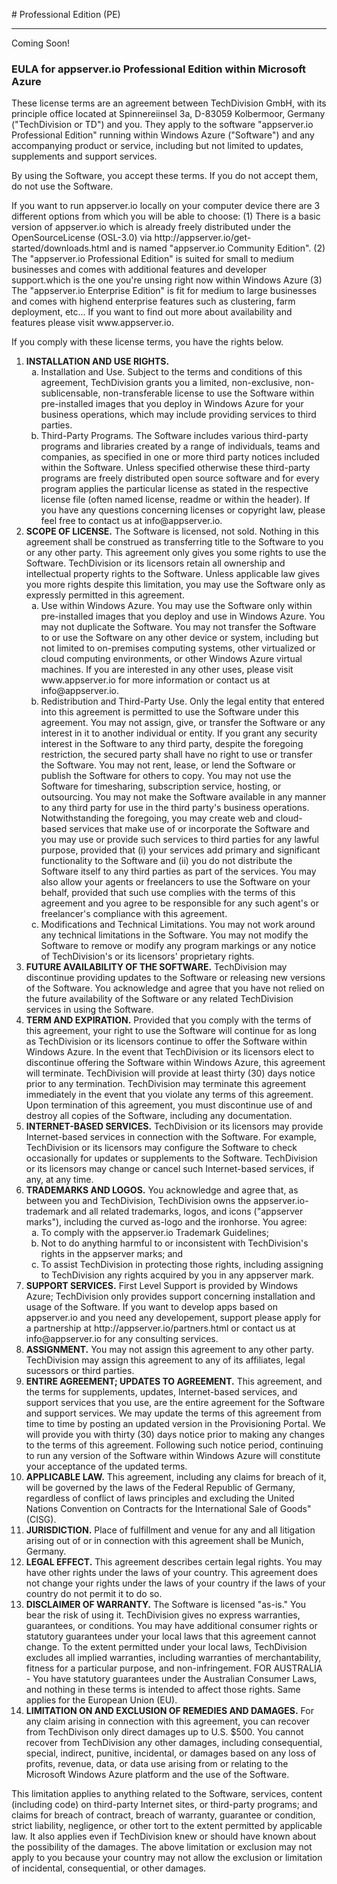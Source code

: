 #<i class="fa fa-th-large"></i> Professional Edition (PE)
***

Coming Soon!

### EULA for appserver.io Professional Edition within Microsoft Azure

<p>These license terms are an agreement between TechDivision GmbH,
	with its principle office located at Spinnereiinsel 3a, D-83059
	Kolbermoor, Germany ("TechDivision or TD") and you. They apply to the
	software "appserver.io Professional Edition" running within Windows
	Azure ("Software") and any accompanying product or service, including
	but not limited to updates, supplements and support services.</p>
<p>By using the Software, you accept these terms. If you do not
	accept them, do not use the Software.</p>
<p>If you want to run appserver.io locally on your computer device
	there are 3 different options from which you will be able to choose:
	(1) There is a basic version of appserver.io which is already freely
	distributed under the OpenSourceLicense (OSL-3.0) via
	http://appserver.io/get-started/downloads.html and is named
	"appserver.io Community Edition". (2) The "appserver.io Professional
	Edition" is suited for small to medium businesses and comes with
	additional features and developer support.which is the one you're
	unsing right now within Windows Azure (3) The "appserver.io Enterprise
	Edition" is fit for medium to large businesses and comes with highend
	enterprise features such as clustering, farm deployment, etc... If you
	want to find out more about availability and features please visit
	www.appserver.io.</p>
<p>If you comply with these license terms, you have the rights
	below.</p>
<ol>
	<li><b>INSTALLATION AND USE RIGHTS.</b>
		<ol type="a">
			<li>Installation and Use. Subject to the terms and conditions of
				this agreement, TechDivision grants you a limited, non-exclusive,
				non-sublicensable, non-transferable license to use the Software
				within pre-installed images that you deploy in Windows Azure for
				your business operations, which may include providing services to
				third parties.</li>
			<li>Third-Party Programs. The Software includes various
				third-party programs and libraries created by a range of
				individuals, teams and companies, as specified in one or more third
				party notices included within the Software. Unless specified
				otherwise these third-party programs are freely distributed open
				source software and for every program applies the particular license
				as stated in the respective license file (often named license,
				readme or within the header). If you have any questions concerning
				licenses or copyright law, please feel free to contact us at
				info@appserver.io.</li>
		</ol>
	</li>
	<li><b>SCOPE OF LICENSE.</b> The Software is licensed, not sold. Nothing
		in this agreement shall be construed as transferring title to the
		Software to you or any other party. This agreement only gives you some
		rights to use the Software. TechDivision or its licensors retain all
		ownership and intellectual property rights to the Software. Unless
		applicable law gives you more rights despite this limitation, you may
		use the Software only as expressly permitted in this agreement.
		<ol type="a">
			<li>Use within Windows Azure. You may use the Software only
				within pre-installed images that you deploy and use in Windows
				Azure. You may not duplicate the Software. You may not transfer the
				Software to or use the Software on any other device or system,
				including but not limited to on-premises computing systems, other
				virtualized or cloud computing environments, or other Windows Azure
				virtual machines. If you are interested in any other uses, please
				visit www.appserver.io for more information or contact us at
				info@appserver.io.</li>
			<li>Redistribution and Third-Party Use. Only the legal entity
				that entered into this agreement is permitted to use the Software
				under this agreement. You may not assign, give, or transfer the
				Software or any interest in it to another individual or entity. If
				you grant any security interest in the Software to any third party,
				despite the foregoing restriction, the secured party shall have no
				right to use or transfer the Software. You may not rent, lease, or
				lend the Software or publish the Software for others to copy. You
				may not use the Software for timesharing, subscription service,
				hosting, or outsourcing. You may not make the Software available in
				any manner to any third party for use in the third party's business
				operations. Notwithstanding the foregoing, you may create web and
				cloud-based services that make use of or incorporate the Software
				and you may use or provide such services to third parties for any
				lawful purpose, provided that (i) your services add primary and
				significant functionality to the Software and (ii) you do not
				distribute the Software itself to any third parties as part of the
				services. You may also allow your agents or freelancers to use the
				Software on your behalf, provided that such use complies with the
				terms of this agreement and you agree to be responsible for any such
				agent's or freelancer's compliance with this agreement.</li>
			<li>Modifications and Technical Limitations. You may not work
				around any technical limitations in the Software. You may not modify
				the Software to remove or modify any program markings or any notice
				of TechDivision's or its licensors' proprietary rights.</li>
		</ol>
	</li>
	<li><b>FUTURE AVAILABILITY OF THE SOFTWARE.</b> TechDivision may
		discontinue providing updates to the Software or releasing new
		versions of the Software. You acknowledge and agree that you have not
		relied on the future availability of the Software or any related
		TechDivision services in using the Software.</li>
	<li><b>TERM AND EXPIRATION.</b> Provided that you comply with the terms
		of this agreement, your right to use the Software will continue for as
		long as TechDivision or its licensors continue to offer the Software
		within Windows Azure. In the event that TechDivision or its licensors
		elect to discontinue offering the Software within Windows Azure, this
		agreement will terminate. TechDivision will provide at least thirty
		(30) days notice prior to any termination. TechDivision may terminate
		this agreement immediately in the event that you violate any terms of
		this agreement. Upon termination of this agreement, you must
		discontinue use of and destroy all copies of the Software, including
		any documentation.</li>
	<li><b>INTERNET-BASED SERVICES.</b> TechDivision or its licensors may
		provide Internet-based services in connection with the Software. For
		example, TechDivision or its licensors may configure the Software to
		check occasionally for updates or supplements to the Software.
		TechDivision or its licensors may change or cancel such Internet-based
		services, if any, at any time.</li>
	<li><b>TRADEMARKS AND LOGOS.</b> You acknowledge and agree that, as
		between you and TechDivision, TechDivision owns the
		appserver.io-trademark and all related trademarks, logos, and icons
		("appserver marks"), including the curved as-logo and the ironhorse.
		You agree:
		<ol type="a">
			<li>To comply with the appserver.io Trademark Guidelines;</li>
			<li>Not to do anything harmful to or inconsistent with
				TechDivision's rights in the appserver marks; and</li>
			<li>To assist TechDivision in protecting those rights, including
				assigning to TechDivision any rights acquired by you in any
				appserver mark.</li>
		</ol>
	</li>
	<li><b>SUPPORT SERVICES.</b> First Level Support is provided by Windows
		Azure; TechDivision only provides support concerning installation and
		usage of the Software. If you want to develop apps based on
		appserver.io and you need any developement, support please apply for a
		partnership at http://appserver.io/partners.html or contact us at
		info@appserver.io for any consulting services.</li>
	<li><b>ASSIGNMENT.</b> You may not assign this agreement to any other
		party. TechDivision may assign this agreement to any of its
		affiliates, legal sucessors or third parties.</li>
	<li><b>ENTIRE AGREEMENT; UPDATES TO AGREEMENT.</b> This agreement, and
		the terms for supplements, updates, Internet-based services, and
		support services that you use, are the entire agreement for the
		Software and support services. We may update the terms of this
		agreement from time to time by posting an updated version in the
		Provisioning Portal. We will provide you with thirty (30) days notice
		prior to making any changes to the terms of this agreement. Following
		such notice period, continuing to run any version of the Software
		within Windows Azure will constitute your acceptance of the updated
		terms.</li>
	<li><b>APPLICABLE LAW.</b> This agreement, including any claims for
		breach of it, will be governed by the laws of the Federal Republic of
		Germany, regardless of conflict of laws principles and excluding the
		United Nations Convention on Contracts for the International Sale of
		Goods" (CISG).</li>
	<li><b>JURISDICTION.</b> Place of fulfillment and venue for any and all
		litigation arising out of or in connection with this agreement shall
		be Munich, Germany.</li>
	<li><b>LEGAL EFFECT.</b> This agreement describes certain legal rights.
		You may have other rights under the laws of your country. This
		agreement does not change your rights under the laws of your country
		if the laws of your country do not permit it to do so.</li>
	<li><b>DISCLAIMER OF WARRANTY.</b> The Software is licensed "as-is." You
		bear the risk of using it. TechDivision gives no express warranties,
		guarantees, or conditions. You may have additional consumer rights or
		statutory guarantees under your local laws that this agreement cannot
		change. To the extent permitted under your local laws, TechDivision
		excludes all implied warranties, including warranties of
		merchantability, fitness for a particular purpose, and
		non-infringement. FOR AUSTRALIA - You have statutory guarantees under
		the Australian Consumer Laws, and nothing in these terms is intended
		to affect those rights. Same applies for the European Union (EU).</li>
	<li><b>LIMITATION ON AND EXCLUSION OF REMEDIES AND DAMAGES.</b> For any
		claim arising in connection with this agreement, you can recover from
		TechDivison only direct damages up to U.S. $500. You cannot recover
		from TechDivision any other damages, including consequential, special,
		indirect, punitive, incidental, or damages based on any loss of
		profits, revenue, data, or data use arising from or relating to the
		Microsoft Windows Azure platform and the use of the Software.</li>
</ol>
<p></p>
<p>This limitation applies to anything related to the Software,
	services, content (including code) on third-party Internet sites, or
	third-party programs; and claims for breach of contract, breach of
	warranty, guarantee or condition, strict liability, negligence, or
	other tort to the extent permitted by applicable law. It also applies
	even if TechDivision knew or should have known about the possibility of
	the damages. The above limitation or exclusion may not apply to you
	because your country may not allow the exclusion or limitation of
	incidental, consequential, or other damages.</p>
